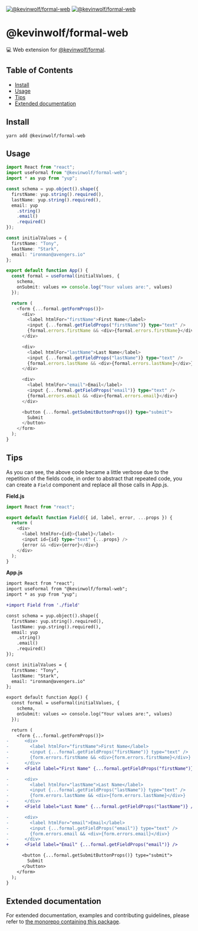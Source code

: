 <a href="https://npmjs.com/package/@kevinwolf/formal-web"><img src="https://img.shields.io/npm/v/@kevinwolf/formal-web.svg?label=npm&style=flat-square" alt="@kevinwolf/formal-web"></a>
<a href="https://npmjs.com/package/@kevinwolf/formal-web"><img src="https://img.shields.io/npm/dm/@kevinwolf/formal-web.svg?label=downloads&style=flat-square" alt="@kevinwolf/formal-web"></a>

# @kevinwolf/formal-web

💻 Web extension for [@kevinwolf/formal](https://npmjs.com/package/@kevinwolf/formal).

## Table of Contents

<!-- START doctoc generated TOC please keep comment here to allow auto update -->
<!-- DON'T EDIT THIS SECTION, INSTEAD RE-RUN doctoc TO UPDATE -->

- [Install](#install)
- [Usage](#usage)
- [Tips](#tips)
- [Extended documentation](#extended-documentation)

<!-- END doctoc generated TOC please keep comment here to allow auto update -->

## Install

```shell
yarn add @kevinwolf/formal-web
```

## Usage

```typescript
import React from "react";
import useFormal from "@kevinwolf/formal-web";
import * as yup from "yup";

const schema = yup.object().shape({
  firstName: yup.string().required(),
  lastName: yup.string().required(),
  email: yup
    .string()
    .email()
    .required()
});

const initialValues = {
  firstName: "Tony",
  lastName: "Stark",
  email: "ironman@avengers.io"
};

export default function App() {
  const formal = useFormal(initialValues, {
    schema,
    onSubmit: values => console.log("Your values are:", values)
  });

  return (
    <form {...formal.getFormProps()}>
      <div>
        <label htmlFor="firstName">First Name</label>
        <input {...formal.getFieldProps("firstName")} type="text" />
        {formal.errors.firstName && <div>{formal.errors.firstName}</div>}
      </div>

      <div>
        <label htmlFor="lastName">Last Name</label>
        <input {...formal.getFieldProps("lastName")} type="text" />
        {formal.errors.lastName && <div>{formal.errors.lastName}</div>}
      </div>

      <div>
        <label htmlFor="email">Email</label>
        <input {...formal.getFieldProps("email")} type="text" />
        {formal.errors.email && <div>{formal.errors.email}</div>}
      </div>

      <button {...formal.getSubmitButtonProps()} type="submit">
        Submit
      </button>
    </form>
  );
}
```

## Tips

As you can see, the above code became a little verbose due to the repetition of the fields code, in order to abstract that repeated code, you can create a `Field` component and replace all those calls in App.js.

**Field.js**

```typescript
import React from "react";

export default function Field({ id, label, error, ...props }) {
  return (
    <div>
      <label htmlFor={id}>{label}</label>
      <input id={id} type="text" {...props} />
      {error && <div>{error}</div>}
    </div>
  );
}
```

**App.js**

```diff
import React from "react";
import useFormal from "@kevinwolf/formal-web";
import * as yup from "yup";

+import Field from './field'

const schema = yup.object().shape({
  firstName: yup.string().required(),
  lastName: yup.string().required(),
  email: yup
    .string()
    .email()
    .required()
});

const initialValues = {
  firstName: "Tony",
  lastName: "Stark",
  email: "ironman@avengers.io"
};

export default function App() {
  const formal = useFormal(initialValues, {
    schema,
    onSubmit: values => console.log("Your values are:", values)
  });

  return (
    <form {...formal.getFormProps()}>
-      <div>
-        <label htmlFor="firstName">First Name</label>
-        <input {...formal.getFieldProps("firstName")} type="text" />
-        {form.errors.firstName && <div>{form.errors.firstName}</div>}
-      </div>
+      <Field label="First Name" {...formal.getFieldProps("firstName")} />

-      <div>
-        <label htmlFor="lastName">Last Name</label>
-        <input {...formal.getFieldProps("lastName")} type="text" />
-        {form.errors.lastName && <div>{form.errors.lastName}</div>}
-      </div>
+      <Field label="Last Name" {...formal.getFieldProps("lastName")} />

-      <div>
-        <label htmlFor="email">Email</label>
-        <input {...formal.getFieldProps("email")} type="text" />
-        {form.errors.email && <div>{form.errors.email}</div>}
-      </div>
+      <Field label="Email" {...formal.getFieldProps("email")} />

      <button {...formal.getSubmitButtonProps()} type="submit">
        Submit
      </button>
    </form>
  );
}
```

## Extended documentation

For extended documentation, examples and contributing guidelines, please refer to [the monorepo containing this package](https://github.com/kevinwolfcr/formal).
